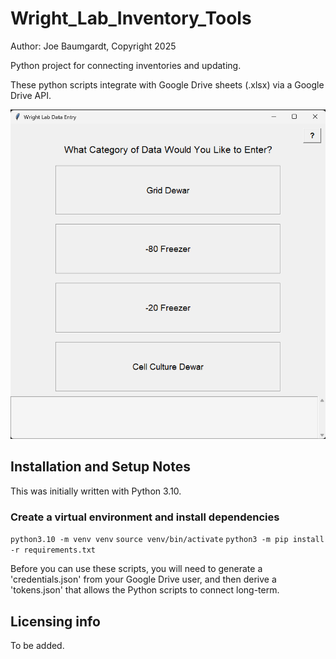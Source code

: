 # Wright_Lab_Inventory_Tools

Author: Joe Baumgardt, Copyright 2025

Python project for connecting inventories and updating.

These python scripts integrate with Google Drive sheets (.xlsx) via a Google Drive API.

![Main Menu View](images/Main_Menu.png)

## Installation and Setup Notes

This was initially written with Python 3.10.

### Create a virtual environment and install dependencies

`python3.10 -m venv venv`
`source venv/bin/activate`
`python3 -m pip install -r requirements.txt`

Before you can use these scripts, you will need to generate a 'credentials.json' from your Google Drive user, and then derive a 'tokens.json' that allows the Python scripts to connect long-term.

## Licensing info
To be added.
